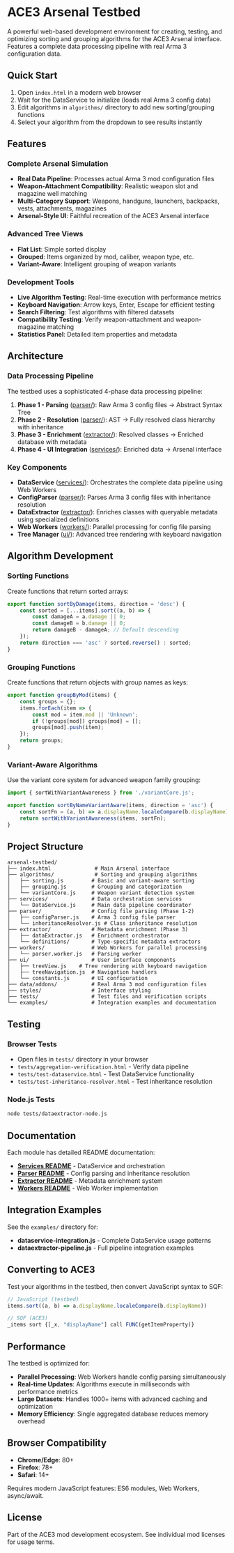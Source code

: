 # ACE3 Arsenal Testbed

A powerful web-based development environment for creating, testing, and optimizing sorting and grouping algorithms for the ACE3 Arsenal interface. Features a complete data processing pipeline with real Arma 3 configuration data.

## Quick Start

1. Open `index.html` in a modern web browser
2. Wait for the DataService to initialize (loads real Arma 3 config data)
3. Edit algorithms in `algorithms/` directory to add new sorting/grouping functions
4. Select your algorithm from the dropdown to see results instantly

## Features

### Complete Arsenal Simulation
- **Real Data Pipeline**: Processes actual Arma 3 mod configuration files
- **Weapon-Attachment Compatibility**: Realistic weapon slot and magazine well matching
- **Multi-Category Support**: Weapons, handguns, launchers, backpacks, vests, attachments, magazines
- **Arsenal-Style UI**: Faithful recreation of the ACE3 Arsenal interface

### Advanced Tree Views
- **Flat List**: Simple sorted display
- **Grouped**: Items organized by mod, caliber, weapon type, etc.
- **Variant-Aware**: Intelligent grouping of weapon variants

### Development Tools
- **Live Algorithm Testing**: Real-time execution with performance metrics
- **Keyboard Navigation**: Arrow keys, Enter, Escape for efficient testing
- **Search Filtering**: Test algorithms with filtered datasets
- **Compatibility Testing**: Verify weapon-attachment and weapon-magazine matching
- **Statistics Panel**: Detailed item properties and metadata

## Architecture

### Data Processing Pipeline

The testbed uses a sophisticated 4-phase data processing pipeline:

1. **Phase 1 - Parsing** ([parser/](parser/)): Raw Arma 3 config files → Abstract Syntax Tree
2. **Phase 2 - Resolution** ([parser/](parser/)): AST → Fully resolved class hierarchy with inheritance
3. **Phase 3 - Enrichment** ([extractor/](extractor/)): Resolved classes → Enriched database with metadata
4. **Phase 4 - UI Integration** ([services/](services/)): Enriched data → Arsenal interface

### Key Components

- **DataService** ([services/](services/)): Orchestrates the complete data pipeline using Web Workers
- **ConfigParser** ([parser/](parser/)): Parses Arma 3 config files with inheritance resolution
- **DataExtractor** ([extractor/](extractor/)): Enriches classes with queryable metadata using specialized definitions
- **Web Workers** ([workers/](workers/)): Parallel processing for config file parsing
- **Tree Manager** ([ui/](ui/)): Advanced tree rendering with keyboard navigation

## Algorithm Development

### Sorting Functions

Create functions that return sorted arrays:

```javascript
export function sortByDamage(items, direction = 'desc') {
    const sorted = [...items].sort((a, b) => {
        const damageA = a.damage || 0;
        const damageB = b.damage || 0;
        return damageB - damageA; // Default descending
    });
    return direction === 'asc' ? sorted.reverse() : sorted;
}
```

### Grouping Functions

Create functions that return objects with group names as keys:

```javascript
export function groupByMod(items) {
    const groups = {};
    items.forEach(item => {
        const mod = item.mod || 'Unknown';
        if (!groups[mod]) groups[mod] = [];
        groups[mod].push(item);
    });
    return groups;
}
```

### Variant-Aware Algorithms

Use the variant core system for advanced weapon family grouping:

```javascript
import { sortWithVariantAwareness } from './variantCore.js';

export function sortByNameVariantAware(items, direction = 'asc') {
    const sortFn = (a, b) => a.displayName.localeCompare(b.displayName);
    return sortWithVariantAwareness(items, sortFn);
}
```

## Project Structure

```
arsenal-testbed/
├── index.html              # Main Arsenal interface
├── algorithms/             # Sorting and grouping algorithms
│   ├── sorting.js         # Basic and variant-aware sorting
│   ├── grouping.js        # Grouping and categorization
│   └── variantCore.js     # Weapon variant detection system
├── services/              # Data orchestration services
│   └── DataService.js     # Main data pipeline coordinator
├── parser/                # Config file parsing (Phase 1-2)
│   ├── configParser.js    # Arma 3 config file parser
│   └── inheritanceResolver.js # Class inheritance resolution
├── extractor/             # Metadata enrichment (Phase 3)
│   ├── dataExtractor.js   # Enrichment orchestrator
│   └── definitions/       # Type-specific metadata extractors
├── workers/               # Web Workers for parallel processing
│   └── parser.worker.js   # Parsing worker
├── ui/                    # User interface components
│   ├── treeView.js    # Tree rendering with keyboard navigation
│   ├── treeNavigation.js  # Navigation handlers
│   └── constants.js       # UI configuration
├── data/addons/           # Real Arma 3 mod configuration files
├── styles/                # Interface styling
├── tests/                 # Test files and verification scripts
└── examples/              # Integration examples and documentation
```

## Testing

### Browser Tests
- Open files in `tests/` directory in your browser
- `tests/aggregation-verification.html` - Verify data pipeline
- `tests/test-dataservice.html` - Test DataService functionality
- `tests/test-inheritance-resolver.html` - Test inheritance resolution

### Node.js Tests
```bash
node tests/dataextractor-node.js
```

## Documentation

Each module has detailed README documentation:

- **[Services README](services/README.md)** - DataService and orchestration
- **[Parser README](parser/README.md)** - Config parsing and inheritance resolution  
- **[Extractor README](extractor/README.md)** - Metadata enrichment system
- **[Workers README](workers/README.md)** - Web Worker implementation

## Integration Examples

See the `examples/` directory for:
- **dataservice-integration.js** - Complete DataService usage patterns
- **dataextractor-pipeline.js** - Full pipeline integration examples

## Converting to ACE3

Test your algorithms in the testbed, then convert JavaScript syntax to SQF:

```javascript
// JavaScript (testbed)
items.sort((a, b) => a.displayName.localeCompare(b.displayName))

// SQF (ACE3)
_items sort {[_x, "displayName"] call FUNC(getItemProperty)}
```

## Performance

The testbed is optimized for:
- **Parallel Processing**: Web Workers handle config parsing simultaneously
- **Real-time Updates**: Algorithms execute in milliseconds with performance metrics
- **Large Datasets**: Handles 1000+ items with advanced caching and optimization
- **Memory Efficiency**: Single aggregated database reduces memory overhead

## Browser Compatibility

- **Chrome/Edge**: 80+
- **Firefox**: 78+  
- **Safari**: 14+

Requires modern JavaScript features: ES6 modules, Web Workers, async/await.

## License

Part of the ACE3 mod development ecosystem. See individual mod licenses for usage terms.